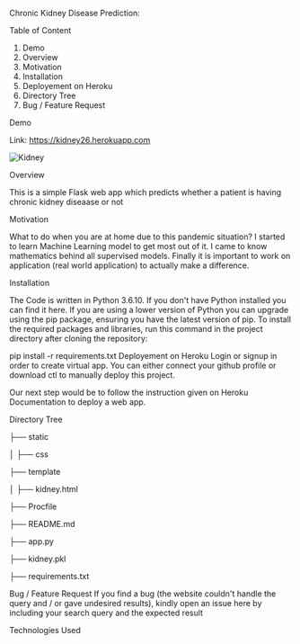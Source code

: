 Chronic Kidney Disease Prediction:

Table of Content
1. Demo
2. Overview
3. Motivation
4. Installation
5. Deployement on Heroku
6. Directory Tree
7. Bug / Feature Request

Demo

Link: https://kidney26.herokuapp.com 

![Kidney](https://user-images.githubusercontent.com/36689965/117563128-78651800-b0c1-11eb-8179-44334502cc8c.JPG)


Overview

This is a simple Flask web app which predicts whether a patient is having chronic kidney diseaase or not 

Motivation

What to do when you are at home due to this pandemic situation? I started to learn Machine Learning model to get most out of it. I came to know mathematics behind all supervised models. Finally it is important to work on application (real world application) to actually make a difference.

Installation

The Code is written in Python 3.6.10. If you don't have Python installed you can find it here. If you are using a lower version of Python you can upgrade using the pip package, ensuring you have the latest version of pip. To install the required packages and libraries, run this command in the project directory after cloning the repository:

pip install -r requirements.txt
Deployement on Heroku
Login or signup in order to create virtual app. You can either connect your github profile or download ctl to manually deploy this project.



Our next step would be to follow the instruction given on Heroku Documentation to deploy a web app.


Directory Tree

├── static 

 │   ├── css
 
├── template

 │   ├── kidney.html
 
├── Procfile

├── README.md

├── app.py 

├── kidney.pkl

├── requirements.txt
 

Bug / Feature Request
If you find a bug (the website couldn't handle the query and / or gave undesired results), kindly open an issue here by including your search query and the expected result 

Technologies Used

